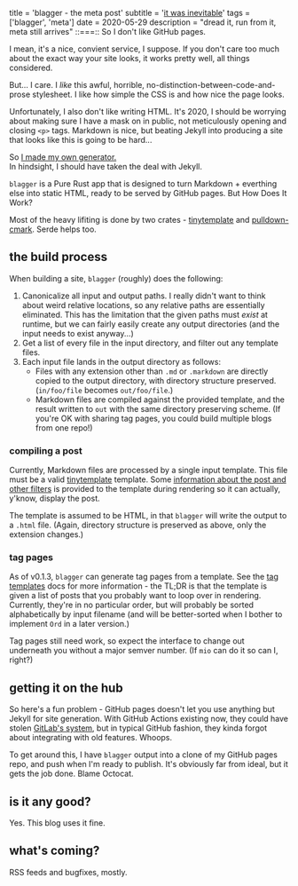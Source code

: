 title = 'blagger - the meta post'
subtitle = '[it was inevitable](https://www.theolognion.com/programmer-starts-a-blog-doesnt-write-about-their-static-site-generator-setup-in-the-first-post/)'
tags = ['blagger', 'meta']
date = 2020-05-29
description = "dread it, run from it, meta still arrives"
::===::
So I don't like GitHub pages.

I mean, it's a nice, convient service, I suppose. If you don't care too much
about the exact way your site looks, it works pretty well, all things
considered.

But... I care. I *like* this awful, horrible, no-distinction-between-code-and-prose
stylesheet. I like how simple the CSS is and how nice the page looks.

Unfortunately, I also don't like writing HTML. It's 2020, I should be worrying
about making sure I have a mask on in public, not meticulously opening and
closing `<p>` tags. Markdown is nice, but beating Jekyll into producing a site
that looks like this is going to be hard...

So [I made my own generator.](https://github.com/c-x-berger/blagger)  
In hindsight, I should have taken the deal with Jekyll.

`blagger` is a Pure Rust app that is designed to turn Markdown + everthing else
into static HTML, ready to be served by GitHub pages. But How Does It Work?

Most of the heavy lifiting is done by two crates - [tinytemplate] and
[pulldown-cmark]. Serde helps too.

## the build process
When building a site, `blagger` (roughly) does the following:

1. Canonicalize all input and output paths. I really didn't want to think about
weird relative locations, so any relative paths are essentially eliminated.
This has the limitation that the given paths must *exist* at runtime, but we
can fairly easily create any output directories (and the input needs to exist
anyway...)
2. Get a list of every file in the input directory, and filter out any template
files.
3. Each input file lands in the output directory as follows:
   * Files with any extension other than `.md` or `.markdown` are directly
   copied to the output directory, with directory structure preserved.
   (`in/foo/file` becomes `out/foo/file`.)
   * Markdown files are compiled against the provided template, and the result
   written to `out` with the same directory preserving scheme. (If you're OK
   with sharing tag pages, you could build multiple blogs from one repo!)

### compiling a post
Currently, Markdown files are processed by a single input template. This file
must be a valid [tinytemplate] template. Some [information about the post and
other filters](https://github.com/c-x-berger/blagger#templating) is provided to
the template during rendering so it can actually, y'know, display the post.

The template is assumed to be HTML, in that `blagger` will write the output to
a `.html` file. (Again, directory structure is preserved as above, only the
extension changes.)

### tag pages
As of v0.1.3, `blagger` can generate tag pages from a template. See the [tag
templates][TAG_TEMPLATES.md] docs for more information - the TL;DR is that the
template is given a list of posts that you probably want to loop over in
rendering. Currently, they're in no particular order, but will probably be
sorted alphabetically by input filename (and will be better-sorted when I
bother to implement `Ord` in a later version.)

Tag pages still need work, so expect the interface to change out underneath you
without a major semver number. (If `mio` can do it so can I, right?)

## getting it on the hub
So here's a fun problem - GitHub pages doesn't let you use anything but Jekyll
for site generation. With GitHub Actions existing now, they could have stolen
[GitLab's system][gitlab-site], but in typical GitHub fashion, they kinda 
forgot about integrating with old features. Whoops.

To get around this, I have `blagger` output into a clone of my GitHub pages
repo, and push when I'm ready to publish. It's obviously far from ideal, but it
gets the job done. Blame Octocat.

## is it any good?
Yes. This blog uses it fine.

## what's coming?
RSS feeds and bugfixes, mostly.

[tinytemplate]: https://crates.io/crates/tinytemplate
[pulldown-cmark]: https://crates.io/crates/pulldown-cmark
[TAG_TEMPLATES.md]: https://github.com/c-x-berger/blagger/blob/master/TAG_TEMPLATES.md
[gitlab-site]: https://docs.gitlab.com/ee/user/project/pages/getting_started_part_four.html#the-public-directory
